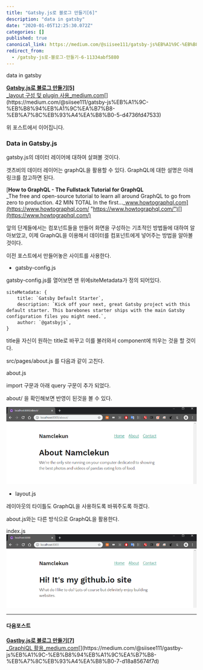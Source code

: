 ```yaml
---
title: "Gatsby.js로 블로그 만들기[6]"
description: "data in gatsby"
date: "2020-01-05T12:25:30.072Z"
categories: []
published: true
canonical_link: https://medium.com/@siisee111/gatsby-js%EB%A1%9C-%EB%B8%94%EB%A1%9C%EA%B7%B8-%EB%A7%8C%EB%93%A4%EA%B8%B0-6-11334abf5880
redirect_from:
  - /gatsby-js로-블로그-만들기-6-11334abf5880
---
```


data in gatsby

[**Gatsby.js로 블로그 만들기\[5\]**  
_layout 구성 및 plugin 사용_medium.com](https://medium.com/@siisee111/gatsby-js%EB%A1%9C-%EB%B8%94%EB%A1%9C%EA%B7%B8-%EB%A7%8C%EB%93%A4%EA%B8%B0-5-d4736fd47533 "https://medium.com/@siisee111/gatsby-js%EB%A1%9C-%EB%B8%94%EB%A1%9C%EA%B7%B8-%EB%A7%8C%EB%93%A4%EA%B8%B0-5-d4736fd47533")[](https://medium.com/@siisee111/gatsby-js%EB%A1%9C-%EB%B8%94%EB%A1%9C%EA%B7%B8-%EB%A7%8C%EB%93%A4%EA%B8%B0-5-d4736fd47533)

위 포스트에서 이어집니다.

### Data in Gatsby.js

gatsby.js의 데이터 레이어에 대하여 살펴볼 것이다.

갯츠비의 데이터 레이어는 graphQL을 활용할 수 있다. GraphQL에 대한 설명은 아래 링크를 참고하면 된다.

[**How to GraphQL - The Fullstack Tutorial for GraphQL**  
_The free and open-source tutorial to learn all around GraphQL to go from zero to production. 42 MIN TOTAL In the first…_www.howtographql.com](https://www.howtographql.com/ "https://www.howtographql.com/")[](https://www.howtographql.com/)

앞의 단계들에서는 컴포넌트들을 만들어 화면을 구성하는 기초적인 방법들에 대하여 알아보았고, 이제 GraphQL을 이용해서 데이터를 컴포넌트에게 넣어주는 방법을 알아볼 것이다.

이전 포스트에서 만들어놓은 사이트를 사용한다.

-   gatsby-config.js

gatsby-config.js를 열어보면 맨 위에siteMetadata가 정의 되어있다.

```
siteMetadata: {
    title: `Gatsby Default Starter`,
    description: `Kick off your next, great Gatsby project with this default starter. This barebones starter ships with the main Gatsby configuration files you might need.`,
    author: `@gatsbyjs`,
}
```

title을 자신이 원하는 title로 바꾸고 이를 불러와서 component에 띄우는 것을 할 것이다.

src/pages/about.js 를 다음과 같이 고친다.

about.js

import 구문과 아래 query 구문이 추가 되었다.

about/ 을 확인해보면 반영이 된것을 볼 수 있다.

![/about](./asset-1.png)

-   layout.js

레이아웃의 타이틀도 GraphQL을 사용하도록 바꿔주도록 하겠다.

about.js와는 다른 방식으로 GraphQL을 활용한다.

index.js![localhost:8000](./asset-2.png)

---

#### 다음포스트

[**Gastby.js로 블로그 만들기\[7\]**  
_GraphiQL 활용_medium.com](https://medium.com/@siisee111/gastby-js%EB%A1%9C-%EB%B8%94%EB%A1%9C%EA%B7%B8-%EB%A7%8C%EB%93%A4%EA%B8%B0-7-d18a85674f7d "https://medium.com/@siisee111/gastby-js%EB%A1%9C-%EB%B8%94%EB%A1%9C%EA%B7%B8-%EB%A7%8C%EB%93%A4%EA%B8%B0-7-d18a85674f7d")[](https://medium.com/@siisee111/gastby-js%EB%A1%9C-%EB%B8%94%EB%A1%9C%EA%B7%B8-%EB%A7%8C%EB%93%A4%EA%B8%B0-7-d18a85674f7d)

